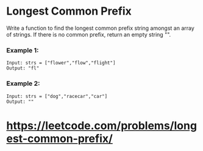 # Longest Common Prefix

Write a function to find the longest common prefix string amongst an array of strings.
If there is no common prefix, return an empty string "".

### Example 1:
    Input: strs = ["flower","flow","flight"]
    Output: "fl"

### Example 2:
    Input: strs = ["dog","racecar","car"]
    Output: ""

# https://leetcode.com/problems/longest-common-prefix/